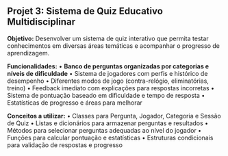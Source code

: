  ## __Projet 3: Sistema de Quiz Educativo Multidisciplinar__

 __Objetivo:__
 Desenvolver um sistema de quiz interativo que permita testar conhecimentos em diversas áreas temáticas
 e acompanhar o progresso de aprendizagem.
 
 __Funcionalidades:__
 • **Banco de perguntas organizadas por categorias e níveis de dificuldade**
 • Sistema de jogadores com perfis e histórico de desempenho
 • Diferentes modos de jogo (contra-relógio, eliminatórias, treino)
 • Feedback imediato com explicações para respostas incorretas
 • Sistema de pontuação baseado em dificuldade e tempo de resposta
 • Estatísticas de progresso e áreas para melhorar
 
 __Conceitos a utilizar:__
 • Classes para Pergunta, Jogador, Categoria e Sessão de Quiz
 • Listas e dicionários para armazenar perguntas e resultados
 • Métodos para selecionar perguntas adequadas ao nível do jogador
 • Funções para calcular pontuação e estatísticas
 • Estruturas condicionais para validação de respostas e progresso
